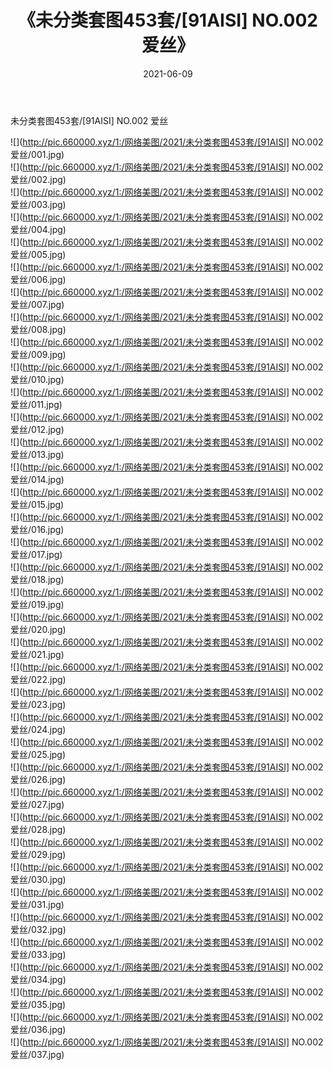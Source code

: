 ﻿---
layout: post
title:  《未分类套图453套/[91AISI] NO.002 爱丝》
date:   2021-06-09
img: http://pic.660000.xyz/1:/网络美图/2021/未分类套图453套/[91AISI] NO.002 爱丝/000.jpg
categories: [美女, 清纯, 唯美]
---

未分类套图453套/[91AISI] NO.002 爱丝

 ![](http://pic.660000.xyz/1:/网络美图/2021/未分类套图453套/[91AISI] NO.002 爱丝/001.jpg) <br>![](http://pic.660000.xyz/1:/网络美图/2021/未分类套图453套/[91AISI] NO.002 爱丝/002.jpg) <br>![](http://pic.660000.xyz/1:/网络美图/2021/未分类套图453套/[91AISI] NO.002 爱丝/003.jpg) <br>![](http://pic.660000.xyz/1:/网络美图/2021/未分类套图453套/[91AISI] NO.002 爱丝/004.jpg) <br>![](http://pic.660000.xyz/1:/网络美图/2021/未分类套图453套/[91AISI] NO.002 爱丝/005.jpg) <br>![](http://pic.660000.xyz/1:/网络美图/2021/未分类套图453套/[91AISI] NO.002 爱丝/006.jpg) <br>![](http://pic.660000.xyz/1:/网络美图/2021/未分类套图453套/[91AISI] NO.002 爱丝/007.jpg) <br>![](http://pic.660000.xyz/1:/网络美图/2021/未分类套图453套/[91AISI] NO.002 爱丝/008.jpg) <br>![](http://pic.660000.xyz/1:/网络美图/2021/未分类套图453套/[91AISI] NO.002 爱丝/009.jpg) <br>![](http://pic.660000.xyz/1:/网络美图/2021/未分类套图453套/[91AISI] NO.002 爱丝/010.jpg) <br>![](http://pic.660000.xyz/1:/网络美图/2021/未分类套图453套/[91AISI] NO.002 爱丝/011.jpg) <br>![](http://pic.660000.xyz/1:/网络美图/2021/未分类套图453套/[91AISI] NO.002 爱丝/012.jpg) <br>![](http://pic.660000.xyz/1:/网络美图/2021/未分类套图453套/[91AISI] NO.002 爱丝/013.jpg) <br>![](http://pic.660000.xyz/1:/网络美图/2021/未分类套图453套/[91AISI] NO.002 爱丝/014.jpg) <br>![](http://pic.660000.xyz/1:/网络美图/2021/未分类套图453套/[91AISI] NO.002 爱丝/015.jpg) <br>![](http://pic.660000.xyz/1:/网络美图/2021/未分类套图453套/[91AISI] NO.002 爱丝/016.jpg) <br>![](http://pic.660000.xyz/1:/网络美图/2021/未分类套图453套/[91AISI] NO.002 爱丝/017.jpg) <br>![](http://pic.660000.xyz/1:/网络美图/2021/未分类套图453套/[91AISI] NO.002 爱丝/018.jpg) <br>![](http://pic.660000.xyz/1:/网络美图/2021/未分类套图453套/[91AISI] NO.002 爱丝/019.jpg) <br>![](http://pic.660000.xyz/1:/网络美图/2021/未分类套图453套/[91AISI] NO.002 爱丝/020.jpg) <br>![](http://pic.660000.xyz/1:/网络美图/2021/未分类套图453套/[91AISI] NO.002 爱丝/021.jpg) <br>![](http://pic.660000.xyz/1:/网络美图/2021/未分类套图453套/[91AISI] NO.002 爱丝/022.jpg) <br>![](http://pic.660000.xyz/1:/网络美图/2021/未分类套图453套/[91AISI] NO.002 爱丝/023.jpg) <br>![](http://pic.660000.xyz/1:/网络美图/2021/未分类套图453套/[91AISI] NO.002 爱丝/024.jpg) <br>![](http://pic.660000.xyz/1:/网络美图/2021/未分类套图453套/[91AISI] NO.002 爱丝/025.jpg) <br>![](http://pic.660000.xyz/1:/网络美图/2021/未分类套图453套/[91AISI] NO.002 爱丝/026.jpg) <br>![](http://pic.660000.xyz/1:/网络美图/2021/未分类套图453套/[91AISI] NO.002 爱丝/027.jpg) <br>![](http://pic.660000.xyz/1:/网络美图/2021/未分类套图453套/[91AISI] NO.002 爱丝/028.jpg) <br>![](http://pic.660000.xyz/1:/网络美图/2021/未分类套图453套/[91AISI] NO.002 爱丝/029.jpg) <br>![](http://pic.660000.xyz/1:/网络美图/2021/未分类套图453套/[91AISI] NO.002 爱丝/030.jpg) <br>![](http://pic.660000.xyz/1:/网络美图/2021/未分类套图453套/[91AISI] NO.002 爱丝/031.jpg) <br>![](http://pic.660000.xyz/1:/网络美图/2021/未分类套图453套/[91AISI] NO.002 爱丝/032.jpg) <br>![](http://pic.660000.xyz/1:/网络美图/2021/未分类套图453套/[91AISI] NO.002 爱丝/033.jpg) <br>![](http://pic.660000.xyz/1:/网络美图/2021/未分类套图453套/[91AISI] NO.002 爱丝/034.jpg) <br>![](http://pic.660000.xyz/1:/网络美图/2021/未分类套图453套/[91AISI] NO.002 爱丝/035.jpg) <br>![](http://pic.660000.xyz/1:/网络美图/2021/未分类套图453套/[91AISI] NO.002 爱丝/036.jpg) <br>![](http://pic.660000.xyz/1:/网络美图/2021/未分类套图453套/[91AISI] NO.002 爱丝/037.jpg) <br>